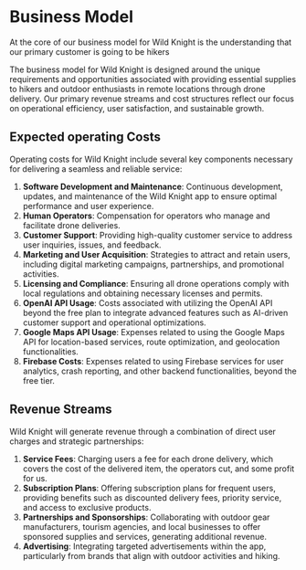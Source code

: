 # Business Model

At the core of our business model for Wild Knight is the understanding that our primary customer is going to be hikers

The business model for Wild Knight is designed around the unique requirements and opportunities associated with providing essential supplies to hikers and outdoor enthusiasts in remote locations through drone delivery. Our primary revenue streams and cost structures reflect our focus on operational efficiency, user satisfaction, and sustainable growth.

## Expected operating Costs
Operating costs for Wild Knight include several key components necessary for delivering a seamless and reliable service:
1. **Software Development and Maintenance**: Continuous development, updates, and maintenance of the Wild Knight app to ensure optimal performance and user experience.
2. **Human Operators**: Compensation for operators who manage and facilitate drone deliveries.
3. **Customer Support**: Providing high-quality customer service to address user inquiries, issues, and feedback.
4. **Marketing and User Acquisition**: Strategies to attract and retain users, including digital marketing campaigns, partnerships, and promotional activities.
5. **Licensing and Compliance**: Ensuring all drone operations comply with local regulations and obtaining necessary licenses and permits.
6. **OpenAI API Usage**: Costs associated with utilizing the OpenAI API beyond the free plan to integrate advanced features such as AI-driven customer support and operational optimizations.
7. **Google Maps API Usage**: Expenses related to using the Google Maps API for location-based services, route optimization, and geolocation functionalities.
8. **Firebase Costs**: Expenses related to using Firebase services for user analytics, crash reporting, and other backend functionalities, beyond the free tier.

## Revenue Streams
Wild Knight will generate revenue through a combination of direct user charges and strategic partnerships:
1. **Service Fees**: Charging users a fee for each drone delivery, which covers the cost of the delivered item, the operators cut, and some profit for us.
2. **Subscription Plans**: Offering subscription plans for frequent users, providing benefits such as discounted delivery fees, priority service, and access to exclusive products.
3. **Partnerships and Sponsorships**: Collaborating with outdoor gear manufacturers, tourism agencies, and local businesses to offer sponsored supplies and services, generating additional revenue.
4. **Advertising**: Integrating targeted advertisements within the app, particularly from brands that align with outdoor activities and hiking.

